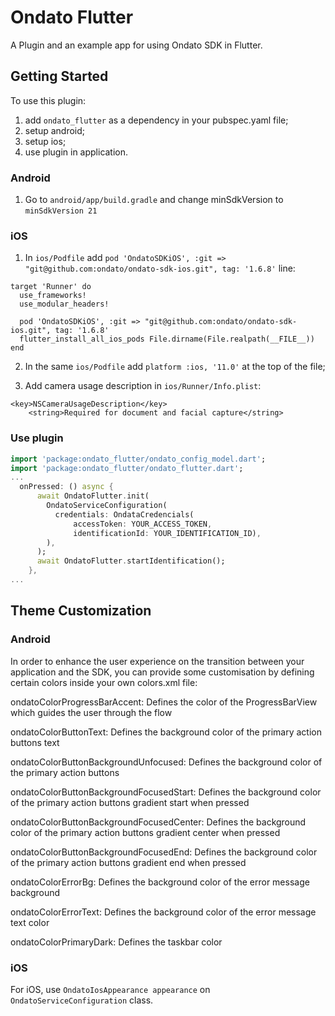 # Ondato Flutter

A Plugin and an example app for using Ondato SDK in Flutter.

## Getting Started

To use this plugin:

1. add `ondato_flutter` as a dependency in your pubspec.yaml file;
2. setup android;
3. setup ios;
4. use plugin in application.

### Android

1. Go to `android/app/build.gradle` and change minSdkVersion to `minSdkVersion 21`

### iOS

1. In `ios/Podfile` add `pod 'OndatoSDKiOS', :git => "git@github.com:ondato/ondato-sdk-ios.git", tag: '1.6.8'` line:

```
target 'Runner' do
  use_frameworks!
  use_modular_headers!

  pod 'OndatoSDKiOS', :git => "git@github.com:ondato/ondato-sdk-ios.git", tag: '1.6.8'
  flutter_install_all_ios_pods File.dirname(File.realpath(__FILE__))
end
```

2. In the same `ios/Podfile` add `platform :ios, '11.0'` at the top of the file;

3. Add camera usage description in `ios/Runner/Info.plist`:

```
<key>NSCameraUsageDescription</key>
	<string>Required for document and facial capture</string>
```

### Use plugin

```dart
import 'package:ondato_flutter/ondato_config_model.dart';
import 'package:ondato_flutter/ondato_flutter.dart';
...
  onPressed: () async {
      await OndatoFlutter.init(
        OndatoServiceConfiguration(
          credentials: OndataCredencials(
              accessToken: YOUR_ACCESS_TOKEN,
              identificationId: YOUR_IDENTIFICATION_ID),
        ),
      );
      await OndatoFlutter.startIdentification();
    },
...
```

## Theme Customization

### Android

In order to enhance the user experience on the transition between your application and the SDK, you can provide some customisation by defining certain colors inside your own colors.xml file:

ondatoColorProgressBarAccent: Defines the color of the ProgressBarView which guides the user through the flow

ondatoColorButtonText: Defines the background color of the primary action buttons text

ondatoColorButtonBackgroundUnfocused: Defines the background color of the primary action buttons

ondatoColorButtonBackgroundFocusedStart: Defines the background color of the primary action buttons gradient start when pressed

ondatoColorButtonBackgroundFocusedCenter: Defines the background color of the primary action buttons gradient center when pressed

ondatoColorButtonBackgroundFocusedEnd: Defines the background color of the primary action buttons gradient end when pressed

ondatoColorErrorBg: Defines the background color of the error message background

ondatoColorErrorText: Defines the background color of the error message text color

ondatoColorPrimaryDark: Defines the taskbar color

### iOS

For iOS, use `OndatoIosAppearance appearance` on `OndatoServiceConfiguration` class.

